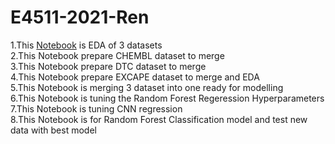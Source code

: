 # E4511-2021-Ren
1.This [Notebook](https://colab.research.google.com/drive/1qhnFCGsdnOZ9cfDJY3fUkJNm3-12oLbC?usp=sharing) is EDA of 3 datasets <br /> 
2.This Notebook prepare CHEMBL dataset to merge <br /> 
3.This Notebook prepare DTC dataset to merge <br /> 
4.This Notebook prepare EXCAPE dataset to merge and EDA <br /> 
5.This Notebook is merging 3 dataset into one ready for modelling <br /> 
6.This Notebook is tuning the Random Forest Regeression Hyperparameters <br /> 
7.This Notebook is tuning CNN regression <br /> 
8.This Notebook is for Random Forest Classification model and test new data with best model <br /> 
